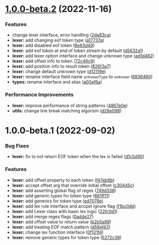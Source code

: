 # [1.0.0-beta.2](https://github.com/TomokiMiyauci/lexer/compare/1.0.0-beta.1...1.0.0-beta.2) (2022-11-16)


### Features

* change lexer interface, error handling ([2da83ca](https://github.com/TomokiMiyauci/lexer/commit/2da83ca2c966106a93924e29b22ffa4763fbb55a))
* **lexer:** add changing eof token type ([a17737a](https://github.com/TomokiMiyauci/lexer/commit/a17737ab5490503bdd506529ba196c117f12fae2))
* **lexer:** add disabled eof token ([9e83d49](https://github.com/TomokiMiyauci/lexer/commit/9e83d498b8edeb1b7953e2c0fae9c20b86608e62))
* **lexer:** add eof token at end of token stream by default ([d5632a1](https://github.com/TomokiMiyauci/lexer/commit/d5632a1899f95b8c4b78816bc0e923f6cd15660e))
* **lexer:** add lexer option interface and change unknown type ([ad1d462](https://github.com/TomokiMiyauci/lexer/commit/ad1d462f55e17f5f205eef0e6ee999e379520bc4))
* **lexer:** add offset info to token ([72c46c6](https://github.com/TomokiMiyauci/lexer/commit/72c46c6bdc963b49581a972b830bad4c1fae0abe))
* **lexer:** add position info to result token ([826f3a7](https://github.com/TomokiMiyauci/lexer/commit/826f3a7f1eef76361fd72e9b3b95f09d97a8680b))
* **lexer:** change default unknown type ([d12119e](https://github.com/TomokiMiyauci/lexer/commit/d12119ed2d055bc8197b981983d98383063c243b))
* **lexer:** rename interface field name `unknownType` to `unknown` ([6836460](https://github.com/TomokiMiyauci/lexer/commit/683646085ecd95efd4ba26e0691ab5accb2a4d51))
* **types:** rename interface and alias ([a00af6a](https://github.com/TomokiMiyauci/lexer/commit/a00af6a7976e2dcaf5e08a1fc35df3a5d12d9c1d))


### Performance Improvements

* **lexer:** improve performance of string patterns ([4867e0e](https://github.com/TomokiMiyauci/lexer/commit/4867e0e9bd507d2ca188cdf20f70efa8df37b787))
* **utils:** change line break matching algorism ([d28e098](https://github.com/TomokiMiyauci/lexer/commit/d28e098023c5bd744a81c7d56358018ab0f3827b))

# 1.0.0-beta.1 (2022-09-02)


### Bug Fixes

* **lexer:** fix to not return EOF token when the lex is failed ([d1c5d90](https://github.com/TomokiMiyauci/lexer/commit/d1c5d90bafdfb793fd17c1b0b49be841aec50a7c))


### Features

* **laxer:** add offset property to each token ([f47eb6b](https://github.com/TomokiMiyauci/lexer/commit/f47eb6b7635275db0e0a7191d76b2211e4a8823d))
* **lexer:** accept offset arg that override initial offset ([c30445c](https://github.com/TomokiMiyauci/lexer/commit/c30445c9f724a1a76b200e02a0243a5ebdccd4d7))
* **lexer:** add asserting global flag of regex ([749d338](https://github.com/TomokiMiyauci/lexer/commit/749d338349542d65bcaebf22b56b5569ea51ffd0))
* **lexer:** add generic types for token type ([661ff11](https://github.com/TomokiMiyauci/lexer/commit/661ff11ffb821a75805e64b42492b50d64137152))
* **lexer:** add generics for token type ([ed7078e](https://github.com/TomokiMiyauci/lexer/commit/ed7078e9cb3ac14701f38d7008fc2c4af31e0c0b))
* **lexer:** add lex rule interface and accpet ignore flag ([f1bc0dd](https://github.com/TomokiMiyauci/lexer/commit/f1bc0dda9f087d45b276d769776a37a482d4cdfa))
* **lexer:** add Lexer class with basic lex logic ([22fc0d1](https://github.com/TomokiMiyauci/lexer/commit/22fc0d112e201b16a4af02f99c3ddf56fe9757e1))
* **lexer:** add merge regex flags ([0adde27](https://github.com/TomokiMiyauci/lexer/commit/0adde2717d6cd33e798733a11ad931755316f969))
* **lexer:** add offset value to return value ([b2b5a89](https://github.com/TomokiMiyauci/lexer/commit/b2b5a89f9b7f93c793ad0801a7677b2531288643))
* **lexer:** add treating EOF match pattern ([d59ef43](https://github.com/TomokiMiyauci/lexer/commit/d59ef43c002f2cb6ec887b9d5a7610d0e3b6cba1))
* **lexer:** change lex function interface ([0f121f4](https://github.com/TomokiMiyauci/lexer/commit/0f121f424394c7784f9cce527b879e1631316596))
* **lexer:** remove generic types for token type ([5272c39](https://github.com/TomokiMiyauci/lexer/commit/5272c39833a672cd422e25782f401673383f0970))
